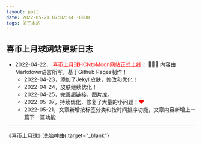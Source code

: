 ```yaml
---
layout: post
date: 2022-05-21 07:02:44 -0800
tags: 关于本站
---
```


## 喜币上月球网站更新日志


*   2022-04-22，<font color="#ff0000"> 喜币上月球HCNtoMoon网站正式上线！</font>  🎉🎉🎉  内容由Markdown语言所写，基于Github Pages制作！
    - 2022-04-23，添加了Jekyll皮肤，修改和优化！
    - 2022-04-24，皮肤继续优化！
    - 2022-04-25，完善超链接，图片库。
    - 2022-05-07，持续优化，修复了大量的小问题！<font color="#FF0000">❤</font>
    - 2022-05-21，文章新增按标签分类和按时间排序功能，文章内容新增上一篇下一篇功能

---

[《喜币上月球》洗脑神曲](https://www.youtube.com/shorts/RSnNU_QbmG0){:target="_blank"} 

